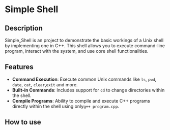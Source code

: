 # Simple Shell

## Description

Simple_Shell is an project to demonstrate the basic workings of a Unix shell by implementing one in C++. This shell allows you to execute command-line program, interact with the system, and use core shell functionalities.

## Features
- **Command Execution**: Execute common Unix commands like `ls`, `pwd`, `date`, `cat`, `clear`,`exit` and more.
- **Built-in Commands**: Includes support for `cd` to change directories within the shell.
- **Compile Programs**: Ability to compile and execute C++ programs directly within the shell using only`g++ program.cpp`.

## How to use
 
